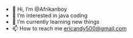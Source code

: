 - 👋 Hi, I’m @Afrikanboy
- 👀 I’m interested in java coding
- 🌱 I’m currently learning new things 
- 📫 How to reach me ericandy500@gmail.com

<!---
Afrikanboy/Afrikanboy is a ✨ special ✨ repository because its `README.md` (this file) appears on your GitHub profile.
You can click the Preview link to take a look at your changes.
--->
